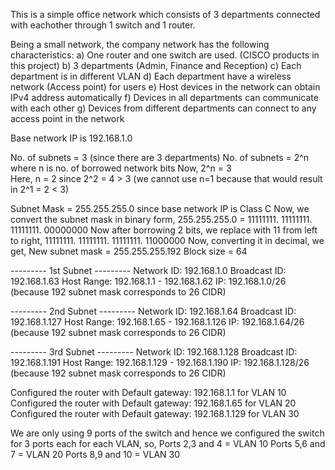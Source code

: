 This is a simple office network which consists of 3 departments connected with eachother through 1 switch and 1 router.

Being a small network, the company network has the following characteristics:
a) One router and one switch are used. (CISCO products in this project)
b) 3 departments (Admin, Finance and Reception)
c) Each department is in different VLAN
d) Each department have a wireless network (Access point) for users
e) Host devices in the network can obtain IPv4 address automatically
f) Devices in all departments can communicate with each other
g) Devices from different departments can connect to any access point in the network

Base network IP is 192.168.1.0 

No. of subnets = 3 (since there are 3 departments)
No. of subnets = 2^n  where n is no. of borrowed network bits
Now,
2^n = 3  
Here, n = 2 since 2^2 = 4 > 3 (we cannot use n=1 because that would result in 2^1 = 2 < 3)

Subnet Mask = 255.255.255.0 since base network IP is Class C
Now, we convert the subnet mask in binary form,
255.255.255.0 = 11111111. 11111111. 11111111. 00000000
Now after borrowing 2 bits, we replace with 11 from left to right,
11111111. 11111111. 11111111. 11000000
Now, converting it in decimal, we get,
New subnet mask = 255.255.255.192
Block size = 64 

--------- 1st Subnet --------- 
Network ID: 192.168.1.0
Broadcast ID: 192.168.1.63
Host Range: 192.168.1.1 - 192.168.1.62
IP: 192.168.1.0/26 (because 192 subnet mask corresponds to 26 CIDR)

--------- 2nd Subnet ---------
Network ID: 192.168.1.64
Broadcast ID: 192.168.1.127
Host Range: 192.168.1.65 - 192.168.1.126
IP: 192.168.1.64/26 (because 192 subnet mask corresponds to 26 CIDR)

--------- 3rd Subnet ---------
Network ID: 192.168.1.128
Broadcast ID: 192.168.1.191
Host Range: 192.168.1.129 - 192.168.1.190
IP: 192.168.1.128/26 (because 192 subnet mask corresponds to 26 CIDR)



Configured the router with Default gateway: 192.168.1.1 for VLAN 10
Configured the router with Default gateway: 192.168.1.65 for VLAN 20
Configured the router with Default gateway: 192.168.1.129 for VLAN 30

We are only using 9 ports of the switch and hence we configured the switch for 3 ports each for each VLAN, so,
Ports 2,3 and 4 = VLAN 10
Ports 5,6 and 7 = VLAN 20
Ports 8,9 and 10 = VLAN 30

